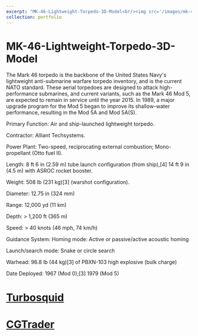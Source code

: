 ```yaml
---
excerpt: "MK-46-Lightweight-Torpedo-3D-Model<br/><img src='/images/mk-46-lightweight-torpedo-3d-model-max-obj-3ds-mtl.jpg'>"
collection: portfolio
---
```

# MK-46-Lightweight-Torpedo-3D-Model
The Mark 46 torpedo is the backbone of the United States Navy's lightweight anti-submarine warfare torpedo inventory, and is the current NATO standard. These aerial torpedoes are designed to attack high-performance submarines, and current variants, such as the Mark 46 Mod 5, are expected to remain in service until the year 2015. In 1989, a major upgrade program for the Mod 5 began to improve its shallow-water performance, resulting in the Mod 5A and Mod 5A(S).

Primary Function: Air and ship-launched lightweight torpedo.

Contractor: Alliant Techsystems.

Power Plant: Two-speed, reciprocating external combustion; Mono-propellant (Otto fuel II).

Length: 8 ft 6 in (2.59 m) tube launch configuration (from ship),[4] 14 ft 9 in (4.5 m) with ASROC rocket booster.

Weight: 508 lb (231 kg)[3] (warshot configuration).

Diameter: 12.75 in (324 mm)

Range: 12,000 yd (11 km)

Depth: > 1,200 ft (365 m)

Speed: > 40 knots (46 mph, 74 km/h)

Guidance System: Homing mode: Active or passive/active acoustic homing

Launch/search mode: Snake or circle search

Warhead: 96.8 lb (44 kg)[3] of PBXN-103 high explosive (bulk charge)

Date Deployed: 1967 (Mod 0);[3] 1979 (Mod 5) 

# [Turbosquid](https://www.turbosquid.com/3d-models/mk-46-lightweight-torpedo-971977)

# [CGTrader](https://www.cgtrader.com/3d-models/military/gun/mk-46-lightweight-torpedo)